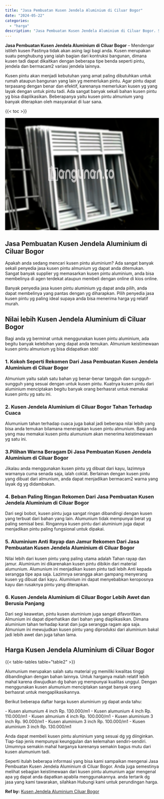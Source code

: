 ```yaml
---
title: "Jasa Pembuatan Kusen Jendela Aluminium di Ciluar Bogor"
date: "2024-05-22"
categories: 
  - "harga"
description: "Jasa Pembuatan Kusen Jendela Aluminium di Ciluar Bogor. Seperti itulah beberapa informasi yang bisa kami sampaikan mengenai Jasa Pembuatan Kusen Jendela Alum..."
---
```


**Jasa Pembuatan Kusen Jendela Aluminium di Ciluar Bogor** – Mendengar istileh kusen Pastinya tidak akan asing lagi bagi anda. Kusen merupakan suatu penghubung yang ialah bagian dari kontruksi bangunan, dimana kusen tadi dapat dikaitkan dengan beberapa tipe benda seperti pintu, jendela dan bermacam2 variasi jendela lainnya.

Kusen pintu akan menjadi kebutuhan yang amat paling dibutuhkan untuk rumah ataupun bangunan yang lain yg memerlukan pintu. Agar pintu dapat terpasang dengan benar dan efektif, karenanya memerlukan kusen yg yang layak dengan untuk pintu tadi. Ada sangat banyak sekali bahan kusen pintu yg bisa diaplikasikan. Beberapanya yaitu kusen pintu almunium yang banyak diterapkan oleh masyarakat di luar sana.

{{< toc >}}

![Jasa Pembuatan Kusen Jendela Aluminium di Ciluar Bogor](/images/harga-kusen-jendela-alumunium-08.png)

## Jasa Pembuatan Kusen Jendela Aluminium di Ciluar Bogor

Apakah anda sedang mencari kusen pintu aluminium? Ada sangat banyak sekali penyedia jasa kusen pintu almunium yg dapat anda ditemukan. Sangat banyak supplier yg memasarkan kusen pintu aluminium, anda bisa membelinya di agen terdekat ataupun membeli dengan online di kios online.

Banyak penyedia jasa kusen pintu aluminium yg dapat anda pilih, anda dapat membelinya yang pantas dengan yg diharapkan. Pilih penyedia jasa kusen pintu yg paling ideal supaya anda bisa menerima harga yg relatif murah.

## Nilai lebih Kusen Jendela Aluminium di Ciluar Bogor

Bagi anda yg berminat untuk menggunakan kusen pintu aluminium, ada begitu banyak kelebihan yang dapat anda temukan. Almunium keistimewaan kusen pintu almunium yg bisa didapatkan sbb!

### 1\. Kokoh Seperti Rekomen Dari Jasa Pembuatan Kusen Jendela Aluminium di Ciluar Bogor

Almunium yaitu salah satu bahan yg benar-benar tangguh dan sungguh-sungguh yang sesuai dengan untuk kusen pintu. Kuatnya kusen pintu dari aluminium menciptakan begitu banyak orang berhasrat untuk memakai kusen pintu yg satu ini.

### 2\. Kusen Jendela Aluminium di Ciluar Bogor Tahan Terhadap Cuaca

Alumunium tahan terhadap cuaca juga bakal jadi beberapa nilai lebih yang bisa anda temukan bilamana menerapkan kusen pintu almunium. Bagi anda yang mau memakai kusen pintu alumunium akan menerima keistimewaan yg satu ini.

### 3.Pilihan Warna Beragam Di Jasa Pembuatan Kusen Jendela Aluminium di Ciluar Bogor

Jikalau anda menggunakan kusen pintu yg dibuat dari kayu, lazimnya warnanya cuma senada saja, ialah coklat. Berlainan dengan kusen pintu yang dibuat dari almunium, anda dapat menjadikan bermacam2 warna yang layak dg yg didambakan.

### 4\. Beban Paling Ringan Rekomen Dari Jasa Pembuatan Kusen Jendela Aluminium di Ciluar Bogor

Dari segi bobot, kusen pintu juga sangat ringan dibandingi dengan kusen yang terbuat dari bahan yang lain. Alumunium tidak mempunyai berat yg paling semisal besi. Ringannya kusen pintu dari aluminium juga dapat menjadikan pintu paling fungsional untuk dipakai.

### 5\. Aluminium Anti Rayap dan Jamur Rekomen Dari Jasa Pembuatan Kusen Jendela Aluminium di Ciluar Bogor

Nilai lebih dari kusen pintu yang paling utama adalah Tahan rayap dan jamur. Aluminium ini dikarenakan kusen pintu dibikin dari material alumunium. Alumunium ini menjadikan kusen pintu tadi lebih Anti kepada serangga tipe apa saja. Lazimnya serangga akan gampang menyerang kusen yg dibuat dari kayu. Aluminium ini dapat menyebabkan keroposnya kayu dan rusaknya pintu yang diterapkan.

### 6\. Kusen Jendela Aluminium di Ciluar Bogor Lebih Awet dan Berusia Panjang

Dari segi keawetan, pintu kusen aluminium juga sangat difavoritkan. Almunium ini dapat diperhatikan dari bahan yang diaplikasikan. Dimana aluminium tahan terhadap karat dan juga serangga ragam apa saja. Almunium ini mewujudkan kusen pintu yang diproduksi dari aluminium bakal jadi lebih awet dan juga tahan lama.

## Harga Kusen Jendela Aluminium di Ciluar Bogor

{{< table-tables table="table2" >}}

Alumunium merupakan salah satu material yg memiliki kwalitas tinggi dibandingkan dengan bahan lainnya. Untuk harganya malah relatif lebih mahal karena diwujudkan dg bahan yg mempunyai kualitas unggul. Dengan menggunakan kusen alumunium menciptakan sangat banyak orang berhasrat untuk mengaplikasikannya.

Berikut beberapa daftar harga kusen aluminium yg dapat anda tahu:

\- Kusen alumunium 4 inch Rp. 130.000/m1 - Kusen alumunium 4 inch Rp. 110.000/m1 - Kusen almunium 4 inch Rp. 100.000/m1 - Kusen aluminium 3 inch Rp. 90.000/m1 - Kusen aluminium 3 inch Rp. 100.000/m1 - Kusen aluminium 3 inch Rp. 130.000/m1

Anda dapat membeli kusen pintu aluminium yang sesuai dg yg diinginkan. Tiap-tiap jenis mempunyai keunggulan dan kelemahan sendiri-sendiri. Umumnya semakin mahal harganya karenanya semakin bagus mutu dari kusen alumunium tadi.

Seperti itulah beberapa informasi yang bisa kami sampaikan mengenai Jasa Pembuatan Kusen Jendela Aluminium di Ciluar Bogor. Anda juga semestinya melihat sebagian keistimewaan dari kusen pintu alumunium agar mengenal apa yg dapat anda dapatkan apabila menggunakannya. anda tertarik dg jasa yang kami tawarakan, silahkan Hubungi kami untuk perundingan harga.

**Ref by:** [Kusen Jendela Aluminium Ciluar Bogor](https://id.wikipedia.org/wiki/Kusen)
